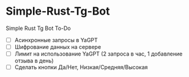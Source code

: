 # Simple-Rust-Tg-Bot
Simple Rust Tg Bot
To-Do
- [ ] Асинхронные запросы в YaGPT
- [ ] Шифрование данных на сервере
- [ ] Лимит на использование YaGPT (2 запроса в час, 1 добавление отзыва в день)
- [ ] Сделать кнопки Да/Нет, Низкая/Средняя/Высокая
